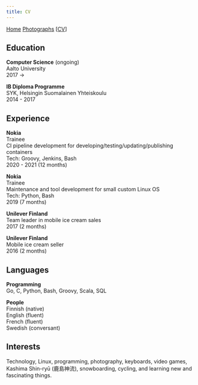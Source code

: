 ```yaml
---
title: CV
---
```


[Home](index.html) [Photographs](photos.html) [[CV](cv.html)]

## Education

**Computer Science** (ongoing) \
Aalto University \
2017 ->

**IB Diploma Programme** \
SYK, Helsingin Suomalainen Yhteiskoulu \
2014 - 2017

## Experience

**Nokia** \
Trainee \
CI pipeline development for developing/testing/updating/publishing containers \
Tech: Groovy, Jenkins, Bash \
2020 - 2021 (12 months)

**Nokia** \
Trainee \
Maintenance and tool development for small custom Linux OS \
Tech: Python, Bash \
2019 (7 months)

**Unilever Finland** \
Team leader in mobile ice cream sales \
2017 (2 months)

**Unilever Finland** \
Mobile ice cream seller\
2016 (2 months)

##  Languages

**Programming** \
Go, C, Python, Bash, Groovy, Scala, SQL

**People** \
Finnish (native) \
English (fluent) \
French (fluent) \
Swedish (conversant)

## Interests

Technology, Linux, programming, photography, keyboards, video games, Kashima
Shin-ryū (鹿島神流), snowboarding, cycling, and learning new and fascinating
things.
